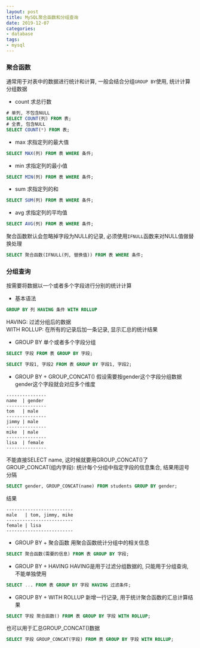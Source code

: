 ```yaml
---
layout: post
title: MySQL聚合函数和分组查询
date: 2019-12-07
categories:
- database
tags:
- mysql
---
```


### 聚合函数
通常用于对表中的数据进行统计和计算, 一般会结合分组`GROUP BY`使用, 统计计算分组数据<br>
* count 求总行数
```sql
# 单列, 不包含NULL
SELECT COUNT(列) FROM 表;
# 全表, 包含NULL
SELECT COUNT(*) FROM 表;
```
* max 求指定列的最大值
```sql
SELECT MAX(列) FROM 表 WHERE 条件;
```
* min 求指定列的最小值
```sql
SELECT MIN(列) FROM 表 WHERE 条件;
```
* sum 求指定列的和
```sql
SELECT SUM(列) FROM 表 WHERE 条件;
```
* avg 求指定列的平均值
```sql
SELECT AVG(列) FROM 表 WHERE 条件;
```

聚合函数默认会忽略掉字段为NULL的记录, 必须使用`IFNULL`函数来对NULL值做替换处理<br>
```sql
SELECT 聚合函数(IFNULL(列, 替换值)) FROM 表 WHERE 条件;
```

### 分组查询
按需要将数据以一个或者多个字段进行分别的统计计算<br>
* 基本语法
```sql
GROUP BY 列 HAVING 条件 WITH ROLLUP
```
HAVING: 过滤分组后的数据<br>
WITH ROLLUP: 在所有的记录后加一条记录, 显示汇总的统计结果<br>

* GROUP BY 单个或者多个字段分组
```sql
SELECT 字段 FROM 表 GROUP BY 字段;
```
```sql
SELECT 字段1, 字段2 FROM 表 GROUP BY 字段1, 字段2;
```

* GROUP BY + GROUP_CONCAT()
假设需要按gender这个字段分组数据<br>
gender这个字段就会对应多个维度<br>
```
---------------
name  | gender
---------------
tom   | male
---------------
jimmy | male
---------------
mike  | male
---------------
lisa  | female
---------------
```
不能直接SELECT name, 这时候就要用GROUP_CONCAT()了<br>
GROUP_CONCAT(组内字段): 统计每个分组中指定字段的信息集合, 结果用逗号分隔<br>
```sql
SELECT gender, GROUP_CONCAT(name) FROM students GROUP BY gender;
```
结果
```
-------------------------
male   | tom, jimmy, mike
-------------------------
female | lisa
-------------------------
```

* GROUP BY + 聚合函数
用聚合函数统计分组中的相关信息<br>
```sql
SELECT 聚合函数(需要的信息) FROM 表 GROUP BY 字段;
```

* GROUP BY + HAVING
HAVING是用于过滤分组数据的, 只能用于分组查询, 不能单独使用<br>
```sql
SELECT ... FROM 表 GROUP BY 字段 HAVING 过滤条件;
```

* GROUP BY + WITH ROLLUP
新增一行记录, 用于统计聚合函数的汇总计算结果<br>
```sql
SELECT 字段 聚合函数() FROM 表 GROUP BY 字段 WITH ROLLUP;
```
也可以用于汇总GROUP_CONCAT()数据<br>
```sql
SELECT 字段 GROUP_CONCAT(字段) FROM 表 GROUP BY 字段 WITH ROLLUP;
```







